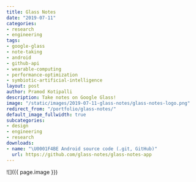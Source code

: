 ```yaml
---
title: Glass Notes
date: "2019-07-11"
categories:
- research
- engineering
tags:
- google-glass
- note-taking
- android
- github-api
- wearable-computing
- performance-optimization
- symbiotic-artificial-intelligence
layout: post
author: Pramod Kotipalli
description: Take notes on Google Glass!
image: "/static/images/2019-07-11-glass-notes/glass-notes-logo.png"
redirect_from: "/portfolio/glass-notes/"
default_image_fullwidth: true
subcategories:
- design
- engineering
- research
downloads:
- name: "\U0001F4BE Android source code (.git, GitHub)"
  url: https://github.com/glass-notes/glass-notes-app
---
```


![]({{ page.image }})
